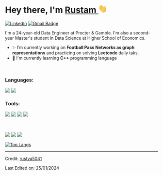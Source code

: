 <h1>Hey there, I'm <a  href="https://github.com/rustya5041/">Rustam </a> <img  src="https://raw.githubusercontent.com/ABSphreak/ABSphreak/master/gifs/Hi.gif" width="30px"></h1>

[![LinkedIn](https://img.shields.io/badge/linkedin-%230077B5.svg?&style=for-the-badge&logo=linkedin&logoColor=white)](https://www.linkedin.com/in/rustam-magomedov-b49b461b9/)
[![Gmail Badge](https://img.shields.io/badge/GMAIL-30302f?style=for-the-badge&logo=Gmail&logoColor=red)](mailto:rsmagomedov99@gmail.com)

I'm a 24-year-old Data Engineer at Procter & Gamble. I'm also a second-year Master's student in Data Science at Higher School of Economics.
- ✨ I’m currently working on **Football Pass Networks as graph representations** and practicing on solving **Leetcode** daily taks.
- 💬 I'm currently learning **C++** programming language

<br>
<h3 align="left">Languages:</h3>
<p align="left">
  <img src="https://img.icons8.com/color/48/4a90e2/python--v1.png"/>
  <img src="https://img.icons8.com/color/48/4a90e2/c-plus-plus-logo.png"/> 
</p>

<h3 align="left">Tools:</h3>
<p align="left">
  <img src="https://img.icons8.com/color/48/4a90e2/visual-studio-code-2019.png"/>
  <img src="https://img.icons8.com/color/48/4a90e2/git.png"/>
  <img src="https://img.icons8.com/color/48/4a90e2/docker"/>
  <img src="https://img.icons8.com/fluent/48/4a90e2/github.png"/>
</p>

<br>
<br>


<img src = "https://github-readme-streak-stats.herokuapp.com?user=rustya5041&theme=dark&hide_border=false" width = 500>
<img src = "https://github-readme-streak-stats.herokuapp.com?user=rustya5041&theme=dark" width = 500>

<img src = "https://github-readme-stats.vercel.app/api?username=rustya5041&show_icons=true&theme=dracula" width = 500>

[![Top Langs](https://github-readme-stats.vercel.app/api/top-langs/?username=rustya5041&theme=dracula)](https://github.com/rustya5041/github-readme-stats)

---

Credit: [rustya5041](https://github.com/rustya5041)

Last Edited on: 25/01/2024
